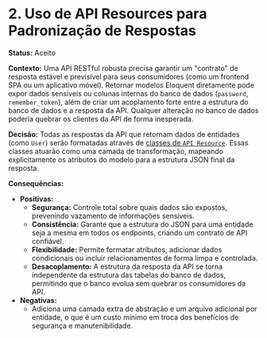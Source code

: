 # 2. Uso de API Resources para Padronização de Respostas

**Status:** Aceito

**Contexto:**
Uma API RESTful robusta precisa garantir um "contrato" de resposta estável e previsível para seus consumidores (como um frontend SPA ou um aplicativo móvel). Retornar modelos Eloquent diretamente pode expor dados sensíveis ou colunas internas do banco de dados (`password`, `remember_token`), além de criar um acoplamento forte entre a estrutura do banco de dados e a resposta da API. Qualquer alteração no banco de dados poderia quebrar os clientes da API de forma inesperada.

**Decisão:**
Todas as respostas da API que retornam dados de entidades (como `User`) serão formatadas através de [classes de `API Resource`](https://laravel.com/docs/11.x/eloquent-resources). Essas classes atuarão como uma camada de transformação, mapeando explicitamente os atributos do modelo para a estrutura JSON final da resposta.

**Consequências:**
* **Positivas:**
    * **Segurança:** Controle total sobre quais dados são expostos, prevenindo vazamento de informações sensíveis.
    * **Consistência:** Garante que a estrutura do JSON para uma entidade seja a mesma em todos os endpoints, criando um contrato de API confiável.
    * **Flexibilidade:** Permite formatar atributos, adicionar dados condicionais ou incluir relacionamentos de forma limpa e controlada.
    * **Desacoplamento:** A estrutura da resposta da API se torna independente da estrutura das tabelas do banco de dados, permitindo que o banco evolua sem quebrar os consumidores da API.
* **Negativas:**
    * Adiciona uma camada extra de abstração e um arquivo adicional por entidade, o que é um custo mínimo em troca dos benefícios de segurança e manutenibilidade.
